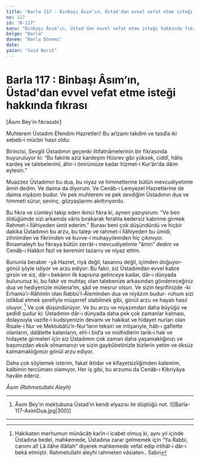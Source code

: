 ```yaml
---
title: "Barla 117 : Binbaşı Âsım’ın, Üstad'dan evvel vefat etme isteği hakkında fıkrası"
no: 117
id: "B-117"
konu: "Binbaşı Âsım’ın, Üstad'dan evvel vefat etme isteği hakkında fıkrası"
bolge: "Barla"
donem: "Barla Dönemi"
date: 
yazar: "Said Nursî"
---
```


# Barla 117 : Binbaşı Âsım’ın, Üstad'dan evvel vefat etme isteği hakkında fıkrası

<p class="takdim">[Âsım Bey’in fıkrasıdır]</p>

Muhterem Üstadım Efendim Hazretleri! Bu arîzamı takdim ve tasdîa iki sebeb-i mücbir hasıl oldu:

Birincisi, Sevgili Üstadımın geçenki iltifatnâmelerinin bir fıkrasında buyuruluyor ki: “Bu fakirle aziz kardeşim Hüsrev gibi yüksek, ciddî, hâlis kardeş ve talebelerimi, âhir-i ömrümüze kadar hizmet-i Kur’ân’da dâim eylesin.”

Muazzez Üstadımın bu dua, bu niyaz ve himmetlerine bütün mevcudiyetimle âmin dedim. Ve daima da diyorum. Ve Cenâb-ı Lemyezel Hazretlerine de daima niyâzım budur. Ve pek muhterem ve pek sevdiğim Üstadımın dua ve himmeti sürur, sevinç, gözyaşlarımı akıttırıyordu.

Bu fıkra ve cümleyi takip eden ikinci fıkra ki, aynen yazıyorum: “Ve ben öldüğümde sizi arkamda vâris bırakarak ferahla kedersiz kabrime girmek Rahmet-i İlâhiyeden ümit ederim.” Burası beni çok düşündürdü ve hiçbir dakika Üstadımın bu arzu, bu talep ve rahmet-i İlâhiyeden bu ümidi, zihnimden ve fikrimden ve kuvve-i muhayyilemden hiç çıkmıyor. Binaenaleyh bu fıkraya bütün zerrât-ı mevcudiyetimle “âmin” dedim ve Cenâb-ı Hakkın fazl ve keremini tazarru ve niyaz ettim.

Bununla beraber -yâ Hazret, riyâ değil, tasannu değil, içimden doğuyor- gönül şöyle istiyor ve arzu ediyor: Bu fakir, siz Üstadımdan evvel kabre girsin ve siz, dâr‑ı bekànın ilk kapısına gelinceye kadar, dâr-ı dünyada bulununuz ki, bu fakir ve muhtaç olan talebenize arkasından göndereceğiniz dua ve hediyenizle mütena’im, şâd ve mesrur olsun. Ve sizin teşrifinizde -ki Erhamü’r-Râhimîn olan Rabbü’l-Âlemînden dua ve niyâzım budur- ruhum sizi istikbal etmek şerefiyle müşerref olabilmek gibi, gönül arzu ve hayatı hasıl oluyor. [^1] Ve çok düşündürüyor. Ve bu arzu ve niyazımdan daha büyüğü ve şedîdi şudur ki: Üstadımın dâr-ı dünyada daha pek çok zamanlar kalması, dolayısıyla vazife-i kudsiyenizin devamı ve hakikat ve hidayet nurları olan Risale-i Nur ve Mektubâtü’n-Nur’ların teksiri ve intişariyle, hâb-ı gaflette olanların, dalâlette kalanların, ehl-i bid’a ve mülhidlerin tarik-i hak ve hidayete girmeleri için siz Üstadımın çok zaman daha yaşamaklığınızı ve başımızdan eksik olmamanızı ve sizin gaybûbetinizle bizlerin yetim ve öksüz kalmamaklığımızı gönül arzu ediyor.

Daha çok söylemek isterim, fakat iktidar ve kifayetsizliğimden kalemim, kalbimin tercümanı olamıyor. Her iş gibi, bu arzumu da Cenâb-ı Kibriyâya havâle ederiz.

*Âsım*
*(Rahmetullahi Aleyh)*

***

1. Âsım Bey’in mektubuna Üstad’ın kendi elyazısı ile düştüğü not.
![[Barla-117-AsimDua.jpg|300]]


***
[^1]: Hakikaten merhumun münâcâtı karîn-i icabet olmuş ki, aynı yıl içinde Üstadına bedel, mahkemede, Üstadına zarar gelmemek için “Ya Rabbi, canımı al! Lâ ilâhe illâllah” diyerek mahkemede vefat edip irtihâl-i dâr-ı bekà etmiştir. Rahmetullahi aleyhi rahmeten vâsiaten.. Sabri
